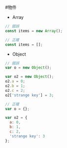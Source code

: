 #物件
- Array

```javascript
// 錯誤
const items = new Array();

// 正確
const items = [];
```
- Object

```javascript
// 錯誤
var o = new Object();

var o2 = new Object();
o2.a = 0;
o2.b = 1;
o2.c = 2;
o2['strange key'] = 3;

// 正確
var o = {};

var o2 = {
  a: 0,
  b: 1,
  c: 2,
  'strange key': 3
};
```
